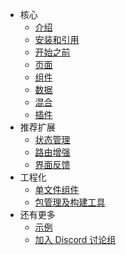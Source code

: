 - <span class="iconfont icon-atom"></span> 核心
  - [<span class="iconfont icon-fly"></span> 介绍](/)
  - [<span class="iconfont icon-install"></span> 安装和引用](/guide/)
  - [<span class="iconfont icon-wxapp"></span> 开始之前](/guide/)
  - [<span class="iconfont icon-page"></span> 页面](/guide/)
  - [<span class="iconfont icon-component"></span> 组件](/guide/)
  - [<span class="iconfont icon-matrix"></span> 数据](/guide/)
  - [<span class="iconfont icon-mix"></span> 混合](/guide/)
  - [<span class="iconfont icon-plugin"></span> 插件](/guide/)
- <span class="iconfont icon-crown"></span> 推荐扩展
  - [<span class="iconfont icon-satellite"></span> 状态管理](/guide/)
  - [<span class="iconfont icon-router"></span> 路由增强](/guide/)
  - [<span class="iconfont icon-alert"></span> 界面反馈](/guide/)
- <span class="iconfont icon-factory"></span> 工程化
  - [<span class="iconfont icon-file"></span> 单文件组件](/guide/)
  - [<span class="iconfont icon-pack"></span> 包管理及构建工具](/guide/)
- <span class="iconfont icon-magic"></span> 还有更多
  - [<span class="iconfont icon-nut"></span> 示例](/guide/)
  - [<span class="iconfont icon-discord"></span> 加入 Discord 讨论组](/guide/)